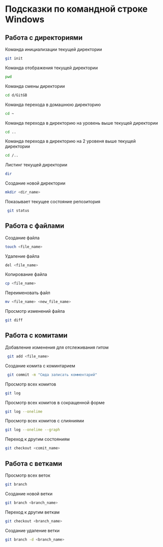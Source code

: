 # Подсказки по командной строке Windows

## Работа с директориями
Команда инициализации текущей директории
```sh
git init
```
Команда отображения текущей директории
```sh
pwd
```
Команда смены директории
```sh
cd d/GitGB
```
Команда перехода в домашнюю директорию
```sh
cd ~
```
Команда перехода в директорию на уровень выше текущей директории
```sh
cd ..
```
Команда перехода в директорию на 2 уровеня выше текущей директории
```sh
cd /..
```
Листинг текущей директории 
```sh
dir
```
Создание новой директории
```sh
mkdir <dir_name>
```
Показывает текущее состояние репозитория
```sh
 git status
```
## Работа с файлами

Создание файла
```sh
touch <file_name>
```
Удаление файла
```sh
del <file_name>
```
Копирование файла
```sh
cp <file_name>
```
Переименовать файл
```sh
mv <file_name> <new_file_name>
```
Просмотр изменений файла
```sh
git diff
```
## Работа с комитами

Добавление изменения для отслеживания гитом
```sh
 git add <file_name>
```
Создание комита с коминтарием
```sh
 git commit -m "Сюда записать комментарий"
```
Просмотр всех комитов
```sh
git log
```
Просмотр всех комитов в сокращенной форме
```sh
git log --onelime
```
Просмотр всех комитов с слияниями
```sh
git log --onelime --graph
```
Переход к другим состояниям
```sh
git checkout <comit_name>
```
## Работа с ветками

Просмотр всех веток
```sh
git branch
```
Создание новой ветки
```sh
git branch <branch_name>
```
Переход к другим веткам
```sh
git checkout <branch_name>
```
Создание удаление ветки
```sh
git branch -d <branch_name>
```